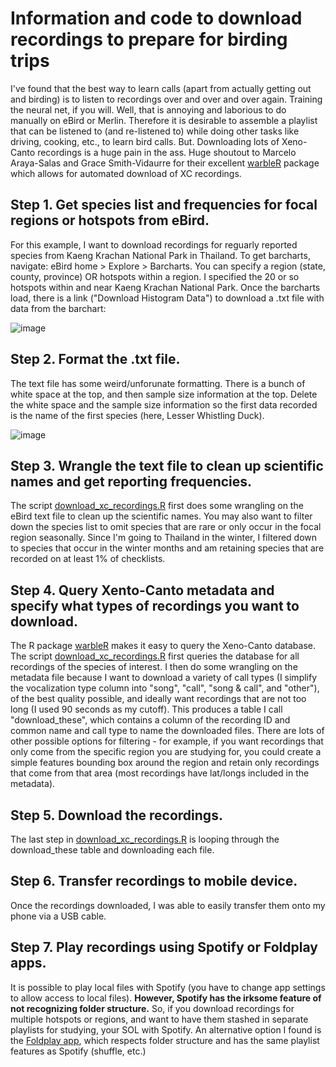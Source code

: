 # Information and code to download recordings to prepare for birding trips

I've found that the best way to learn calls (apart from actually getting out and birding) is to listen to recordings over and over and over again. Training the neural net, if you will. Well, that is annoying and laborious to do manually on eBird or Merlin. Therefore it is desirable to assemble a playlist that can be listened to (and re-listened to) while doing other tasks like driving, cooking, etc., to learn bird calls. But. Downloading lots of Xeno-Canto recordings is a huge pain in the ass. Huge shoutout to Marcelo Araya-Salas and Grace Smith-Vidaurre for their excellent [warbleR](https://marce10.github.io/warbleR/) package which allows for automated download of XC recordings.

## Step 1. Get species list and frequencies for focal regions or hotspots from eBird. 

For this example, I want to download recordings for reguarly reported species from Kaeng Krachan National Park in Thailand. To get barcharts, navigate: eBird home > Explore > Barcharts. You can specify a region (state, county, province) OR hotspots within a region. I specified the 20 or so hotspots within and near Kaeng Krachan National Park. Once the barcharts load, there is a link ("Download Histogram Data") to download a .txt file with data from the barchart: 

![image](https://github.com/user-attachments/assets/8b358c75-0744-41c8-93c9-ea142abc4975)

## Step 2. Format the .txt file.

The text file has some weird/unforunate formatting. There is a bunch of white space at the top, and then sample size information at the top. Delete the white space and the sample size information so the first data recorded is the name of the first species (here, Lesser Whistling Duck). 

![image](https://github.com/user-attachments/assets/e61c94fa-9d9e-42be-8100-406ad9ff2e48)

## Step 3. Wrangle the text file to clean up scientific names and get reporting frequencies. 

The script [download_xc_recordings.R](./code/download_xc_recordings.R) first does some wrangling on the eBird text file to clean up the scientific names. You may also want to filter down the species list to omit species that are rare or only occur in the focal region seasonally. Since I'm going to Thailand in the winter, I filtered down to species that occur in the winter months and am retaining species that are recorded on at least 1% of checklists.

## Step 4. Query Xento-Canto metadata and specify what types of recordings you want to download. 

The R package [warbleR](https://marce10.github.io/warbleR/) makes it easy to query the Xeno-Canto database. The script [download_xc_recordings.R](./code/download_xc_recordings.R) first queries the database for all recordings of the species of interest. I then do some wrangling on the metadata file because I want to download a variety of call types (I simplify the vocalization type column into "song", "call", "song & call", and "other"), of the best quality possible, and ideally want recordings that are not too long (I used 90 seconds as my cutoff). This produces a table I call "download_these", which contains a column of the recording ID and common name and call type to name the downloaded files. There are lots of other possible options for filtering - for example, if you want recordings that only come from the specific region you are studying for, you could create a simple features bounding box around the region and retain only recordings that come from that area (most recordings have lat/longs included in the metadata). 

## Step 5. Download the recordings. 

The last step in [download_xc_recordings.R](./code/download_xc_recordings.R) is looping through the download_these table and downloading each file.

## Step 6. Transfer recordings to mobile device.

Once the recordings downloaded, I was able to easily transfer them onto my phone via a USB cable. 

## Step 7. Play recordings using Spotify or Foldplay apps.

It is possible to play local files with Spotify (you have to change app settings to allow access to local files). **However, Spotify has the irksome feature of not recognizing folder structure.** So, if you download recordings for multiple hotspots or regions, and want to have them stashed in separate playlists for studying, your SOL with Spotify. An alternative option I found is the [Foldplay app](https://play.google.com/store/apps/details?id=net.pnhdroid.foldplay&hl=en_US&pli=1), which respects folder structure and has the same playlist features as Spotify (shuffle, etc.)
